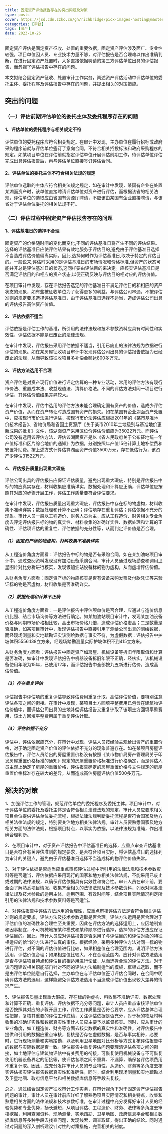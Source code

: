 ```yaml
---
title: 固定资产评估报告存在的突出问题及对策
type: posts
cover: https://jsd.cdn.zzko.cn/gh/richbridge/picx-images-hosting@master/thumbnail/audit.avif
categories: [审技]
tags: [资产]
date: 2023-10-26
---
```

固定资产评估是固定资产征收、处置的重要依据，固定资产评估涉及面广、专业性较强，项目单位因人员、专业技术力量不够，对评估报告是否合理难以作出准确判断，在进行固定资产处置时，大多直接依据聘请的第三方评估单位出具的评估报告，而忽视了评估报告中存在的问题。

本文拟结合固定资产征收、处置审计工作实务，阐述资产评估活动中评估单位的委托主体、委托程序及评估报告中存在的问题，并提出相关的对策措施。

## 突出的问题

### （一）评估前期评估单位的委托主体及委托程序存在的问题

#### 1、评估单位的委托程序与相关规定不符

评估单位的委托程序应符合相关规定。在审计中发现，主办单位在履行招标或政府采购程序前就与评估单位签订了意向合同，不符合相关招投标法和政府采购程序的规定。如某项目单位在评估前就指定评估单位开展评估前期工作，待评估单位评估完成出具评估报告后，再与评估单位直接签订评估合同。

#### 2、评估单位的委托主体不符合相关法规的规定

评估单位选取的主体应符合相关法规之规定，如在审计中发现，某国有企业在处置某湖面资产时，该单位直接聘请评估单位对资产进行评估，而根据该省的相关法规，评估单位的选取应由省国有资源厅聘请，不应该由某国有企业直接聘请，与该省对于评估单位委托的相关法规不符。

### （二）评估过程中固定资产评估报告存在的问题

#### 1、评估基准日的选择不合理

固定资产的价格随时间的变化而变化,不同的评估基准日将产生不同的评估结果。选择的评估基准日应使评估结果有效地服务于评估目的,避免由于评估基准日选择不当造成评估价值偏离实际。因此,选择何时作为评估基准日,取决于特定的评估目的。一般说来,评估时采用的是评估基准日的市场情况和价格标准,但资产的状态可能并非总是评估基准日的状态,这同样要由评估目的来决定。应核实评估基准日是否满足评估目的和相应的资产状态,以便正确反映与评估目的相对应的评估价值。

在项目审计中发现，存在评估报告选定的评估基准日不满足评估目的和相应的资产状态的现象，如有些被征收单位为了获得更多的利益，与评估公司串通，不按评估准则的规定要求选择评估基准日，由于评估基准日选择不适当，造成评估公司出具的评估报告高估资产价值。

#### 2、评估依据不适当

评估依据是评估工作的基准，所引用的法律法规和技术参数资料应具有时间性和实效性，评估依据不能是已废止的法律法规。

在审计中发现，评估报告采用评估依据不适当，引用已废止的法律法规为依据进行评估的现象。如在某房屋征收项目审计中发现评估公司出具的评估报告依据为已经废止的法规，从而导致该征收项目多补偿金额达800多万元。

#### 3、评估方法选用不合理

资产评估是对资产现行价值进行评定估算的一种专业活动，常用的评估方法有现行市价法、重置成本法、收益现值法、清算价格法。不同的评估方法对同一项目进行评估，其评估价值结果差异较大。

在审计中发现，评估中选用的评估方法未能合理确定国有资产的价值，造成少评估资产价值，从而在资产转让时造成国有资产的损失。如在某国有企业湖面资产处置中，应按现行市价法进行评估，按现行市价法评估应根据2011年的《某市基准地价技术报告》、省物价局和省国土资源厅《关于某市2010年土地级别与基准地价更新成果的批复》文件，该湖面资产采用区位价评估价值应为35022万元。而评估公司没有选用该评估方法，评估该湖面资产是以《省人民政府关于公布征地统一年产值标准和区片综合地价的通知》为依据，分别按照年产值15倍计算土地补偿费和安置补助费。按上述方式计算估算湖面资产价值3500万元，存在低估行为，该资产少评估31522万元。

#### 4、评估报告质量出现重大瑕疵

评估公司出具的评估报告应保证评估质量，避免出现重大瑕疵，特别是评估报告中标的物应真实存在，材料收集应准确详实，数据处理和计算应正确，评估单位应按照其对应的步骤开展工作，评估工作质量要符合评估要求。

在审计中发现，评估报告质量出现重大瑕疵，评估报告中存在标的物虚构，材料收集不准确详实；数据处理和计算不正确；评估项存在重复评估；评估依据不充分的现象。审计人员一般以工程造价、财务人员为主，应从工程造价、财务相关专业角度去评定评估报告标的物的真实性、材料收集的准确详实性、数据处理和计算的正确性、评估项评估的重复性、评估依据的充分性等，从而判定评价值是否合理。

##### （1）固定资产标的物虚构，材料收集不准确详实

从工程造价角度方面看：评估报告中标的物是否有采购合同，如在某加油站项目审计中，通过查阅资料发现没有加油设备采购合同，审计人员通过现场勘查和调用卫星图片对比分析进行核实，发现该加油站设备标的物为虚构，从而虚增评估价值。

从财务角度方面看：固定资产标的物应核实是否有设备采购发票及付款凭证等来验证标的物是否虚构，材料收集是否准确详实。

##### （2）数据处理和计算不正确

从工程造价角度方面看：一是评估报告中评估项单价是否合理，应通过与造价信息价比照、结合市场询价等方法进行确定。如某加油站项目审计中，发现某加油设备价格与同期市场价格相比较，高出市场价格几倍，造成评估价格虚高；二是数量是否准确，如某项目审计中，发现评估报告中直接引用了测绘公司出具的测绘数据，而经现场测量和实地踏勘证实该测绘数据与事实不符，为虚假数据：评估报告中护坡体积5556.138立方米，经现场踏勘测量实际护坡体积不到415立方米。

从财务角度方面看：评估报告中固定资产如房屋、机械设备等拆旧年限取值和计算是否准确，如审计中发现评估报告中机器设备拆旧年限不正确，经核实，该机械设备使用年限为15年，已使用12年，而评估报告中全部按九五新进行估价，造成高估价值。

##### （3）存在重复评估

评估报告中评估项的重复评估导致评估费用重复计取，高估评估价值，要特别注意评估各项之间的衔接。在审计中发现，某项目土方回填平整费用已包含在建筑物评估价值中，而评估公司出具的土地补偿评估报告又重复计取了该项土方回填平整费用，该土方回填平整费用属于重复评估计取。

##### （4）评估依据不充分

评估中，评估依据应充分，在审计中发现，评估人员按经验主观给出资产的重置价格，对于确定固定资产价值的评估依据不充分的现象普遍存在。如在某项目房屋评估报告中，评估人员给出的房屋重置价格没有按照《某市物价局房产管理局关于印发房屋重置价格标准的通知》规定的房屋重置价格标准进行价格确定，而是评估人员主观上确定了房屋的重置价格，评估报告确定的房屋重置价格与文件规定的房屋重置价格标准存在较大的差异，从而造成高估房屋评估价值500多万元。

## 解决的对策

1、加强评估工作的管理，规范评估单位的委托程序及委托主体。项目审计中，对于评估单位的委托及委托主体是否符合相关法律法规的规定，审计人员应要求相关项目单位提供评估单位委托流程，根据法律法规判断委托流程是否符合国家及地方相关法律法规的规定，特别要关注地方相关法律法规。审计人员要熟悉国家及地方相关方面的法律法规，根据项目特点，以事实为依据，以法律法规为准绳，作出准确合理判断。


2、在项目审计中，对于资产评估报告中评估基准日的选择，应重点审查评估基准日是否符合有关评估准则的规定要求，是否符合项目实际，将评估基准日的选择列为审计的关键点，避免由于评估基准日选择不当造成标的物评估价值失常。

3、对于评估依据是否适当应重点审核评估过程中所引用的法律法规和技术参数资料等是否适当，评估依据应采用现行的国家和地方相关法律法规，不能采用已废止或过期的法律法规，以确保评估依据具有实效性和符合性。审计人员在审计前，要全面了解熟悉项目情况，收集齐全相关的法律法规及技术参数资料，列表对照各法律法规及技术参数的适用主体、适用范围、有效时间等，结合项目实际情况判定所引用的法律法规和技术参数资料等是否适当。

4、对评估报告中评估方法运用的合理性，应重点审核评估方法是否符合相关评估准则的规定要求，评估方法及技术参数选取是否合理。评估方法运用是否合理对于评估价值的准确性和合理性至关重要，因此在评估方法的选择运用上，应因地制宜和因事制宜，不可机械地按某种模式和某种顺序进行选择，选择的评估方法应保证评估目的。因此，审计人员应对评估报告是否采用了与评估目的和评估对象的特征相适应的恰当的方法进行认真的审核。根据经验，采用多种评估方法对同一标的物进行评估，对不同的评估价值进行比较，如果相差值在合理范围内，说明评估方法适用，评估价值合理；如果相差值比较大，不在合理范围内，应针对评估方法选用是否与评估项目特点和评估目的相适用进行论证，从而选择合理的评估方法。对于该问题建议相关职能部门针对不同的评估方法编制适当的模板，框架式选取，而不是由评估单位随意自行选择，主办单位在与评估单位签订评估合同时，在合同中明确评估方法的选用，这样能避免评估方法选用不当造成评估价值出现较大差异的情况产生。

5、评估报告质量出现重大瑕疵，存在标的物虚构、料收集不准确详实、数据处理和计算不正确、重复评估、评估依据不充分等问题，审计人员应重点审核评估单位是否按照其对应的步骤开展工作，评估工作质量是否符合要求，应从评估总体合理性把握，复核其重要的评估工作底稿，关注评估依据是否充分，对于标的物及材料收集的准确详实性和数据真实性审计人员应主要予以监督核实。同时，应从审计的专业角度，如工程造价、财务等方面去核实数据的真实性和准确性，对评估报告中提供和引用的数据应重点审核，复核是否存在虚假数据，是否与事实相符，必要时，进行现场测量和实地踏勘，以及利用卫星地图对比分析等方式复核评估报告中的数据与实际数据是否一致。评估报告中重复评估问题要理清评估各项之间的衔接，如土地评估与建筑物评估中有关费用的衔接，可恢复使用机械设备与不可恢复使用机器设备界定的衔接等，使评估各项之间不重算、不漏算，确保各评估项费用不重复计取。因此，应充分发挥审计人员的专业特性，从造价、财务等多角度去核实评估核实评估报告数据真实性和准确性，同时，结合利用现场测量和实地踏勘以及卫星地图、政府信息平台和相关数据库信息等手段去复核。

总之，通过结合固定资产征收审计工作实务，在审计视角下对于固定资产评估报告问题的审计，审计人员在审计前应详细了解熟悉项目实际情况和相关特点，收集和熟悉相关方面的法律法规和技术参数标准，在审计过程中充分发挥好审计人员的经验优势和专业优势，扬长避短，从项目评估、工程造价、财务、法律等多角度去审核挖掘，利用查阅资料、现场测量、实地踏勘、卫星地图、政府信息平台和相关数据库信息等多种手段去找查问题，发现线索，调查取证，得出正确的结论。同时通过对问题的深入剖析建议针对性的对策措施，完善相关的制度。
